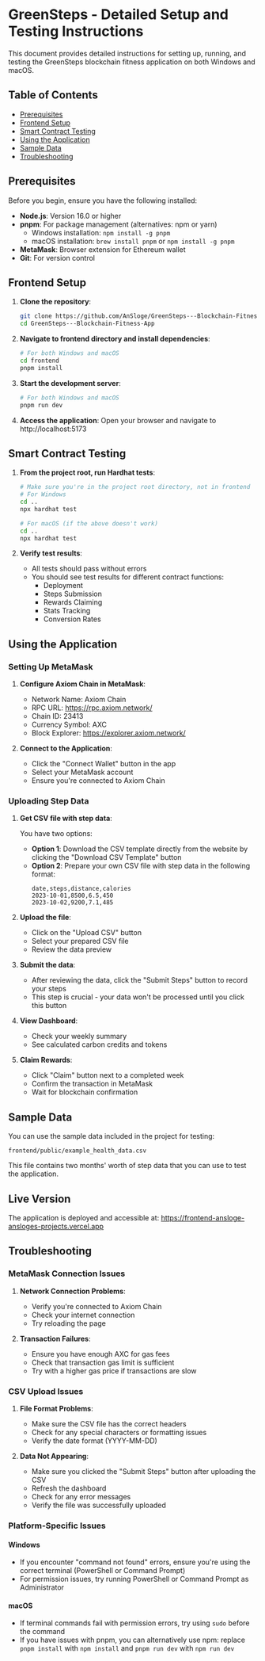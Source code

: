 # GreenSteps - Detailed Setup and Testing Instructions

This document provides detailed instructions for setting up, running, and testing the GreenSteps blockchain fitness application on both Windows and macOS.

## Table of Contents

- [Prerequisites](#prerequisites)
- [Frontend Setup](#frontend-setup)
- [Smart Contract Testing](#smart-contract-testing)
- [Using the Application](#using-the-application)
- [Sample Data](#sample-data)
- [Troubleshooting](#troubleshooting)

## Prerequisites

Before you begin, ensure you have the following installed:

- **Node.js**: Version 16.0 or higher
- **pnpm**: For package management (alternatives: npm or yarn)
  - Windows installation: `npm install -g pnpm`
  - macOS installation: `brew install pnpm` or `npm install -g pnpm`
- **MetaMask**: Browser extension for Ethereum wallet
- **Git**: For version control

## Frontend Setup

1. **Clone the repository**:

   ```bash
   git clone https://github.com/AnSloge/GreenSteps---Blockchain-Fitness-App
   cd GreenSteps---Blockchain-Fitness-App
   ```

2. **Navigate to frontend directory and install dependencies**:

   ```bash
   # For both Windows and macOS
   cd frontend
   pnpm install
   ```

3. **Start the development server**:

   ```bash
   # For both Windows and macOS
   pnpm run dev
   ```

4. **Access the application**:
   Open your browser and navigate to http://localhost:5173

## Smart Contract Testing

1. **From the project root, run Hardhat tests**:

   ```bash
   # Make sure you're in the project root directory, not in frontend
   # For Windows
   cd ..
   npx hardhat test

   # For macOS (if the above doesn't work)
   cd ..
   npx hardhat test
   ```

2. **Verify test results**:
   - All tests should pass without errors
   - You should see test results for different contract functions:
     - Deployment
     - Steps Submission
     - Rewards Claiming
     - Stats Tracking
     - Conversion Rates

## Using the Application

### Setting Up MetaMask

1. **Configure Axiom Chain in MetaMask**:

   - Network Name: Axiom Chain
   - RPC URL: https://rpc.axiom.network/
   - Chain ID: 23413
   - Currency Symbol: AXC
   - Block Explorer: https://explorer.axiom.network/

2. **Connect to the Application**:
   - Click the "Connect Wallet" button in the app
   - Select your MetaMask account
   - Ensure you're connected to Axiom Chain

### Uploading Step Data

1. **Get CSV file with step data**:

   You have two options:

   - **Option 1**: Download the CSV template directly from the website by clicking the "Download CSV Template" button
   - **Option 2**: Prepare your own CSV file with step data in the following format:
     ```
     date,steps,distance,calories
     2023-10-01,8500,6.5,450
     2023-10-02,9200,7.1,485
     ```

2. **Upload the file**:

   - Click on the "Upload CSV" button
   - Select your prepared CSV file
   - Review the data preview

3. **Submit the data**:

   - After reviewing the data, click the "Submit Steps" button to record your steps
   - This step is crucial - your data won't be processed until you click this button

4. **View Dashboard**:

   - Check your weekly summary
   - See calculated carbon credits and tokens

5. **Claim Rewards**:
   - Click "Claim" button next to a completed week
   - Confirm the transaction in MetaMask
   - Wait for blockchain confirmation

## Sample Data

You can use the sample data included in the project for testing:

```
frontend/public/example_health_data.csv
```

This file contains two months' worth of step data that you can use to test the application.

## Live Version

The application is deployed and accessible at:
https://frontend-ansloge-ansloges-projects.vercel.app

## Troubleshooting

### MetaMask Connection Issues

1. **Network Connection Problems**:

   - Verify you're connected to Axiom Chain
   - Check your internet connection
   - Try reloading the page

2. **Transaction Failures**:
   - Ensure you have enough AXC for gas fees
   - Check that transaction gas limit is sufficient
   - Try with a higher gas price if transactions are slow

### CSV Upload Issues

1. **File Format Problems**:

   - Make sure the CSV file has the correct headers
   - Check for any special characters or formatting issues
   - Verify the date format (YYYY-MM-DD)

2. **Data Not Appearing**:
   - Make sure you clicked the "Submit Steps" button after uploading the CSV
   - Refresh the dashboard
   - Check for any error messages
   - Verify the file was successfully uploaded

### Platform-Specific Issues

#### Windows

- If you encounter "command not found" errors, ensure you're using the correct terminal (PowerShell or Command Prompt)
- For permission issues, try running PowerShell or Command Prompt as Administrator

#### macOS

- If terminal commands fail with permission errors, try using `sudo` before the command
- If you have issues with pnpm, you can alternatively use npm: replace `pnpm install` with `npm install` and `pnpm run dev` with `npm run dev`
